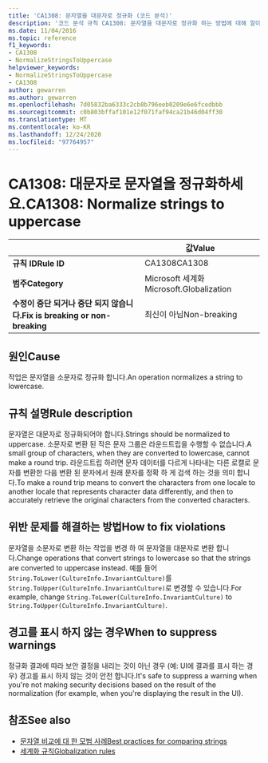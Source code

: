 ```yaml
---
title: 'CA1308: 문자열을 대문자로 정규화 (코드 분석)'
description: '코드 분석 규칙 CA1308: 문자열을 대문자로 정규화 하는 방법에 대해 알아봅니다.'
ms.date: 11/04/2016
ms.topic: reference
f1_keywords:
- CA1308
- NormalizeStringsToUppercase
helpviewer_keywords:
- NormalizeStringsToUppercase
- CA1308
author: gewarren
ms.author: gewarren
ms.openlocfilehash: 7d05832ba6333c2cb8b796eeb0209e6e6fcedbbb
ms.sourcegitcommit: c0b803bffaf101e12f071faf94ca21b46d04ff30
ms.translationtype: MT
ms.contentlocale: ko-KR
ms.lasthandoff: 12/24/2020
ms.locfileid: "97764957"
---
```

# <a name="ca1308-normalize-strings-to-uppercase"></a><span data-ttu-id="1f5bf-103">CA1308: 대문자로 문자열을 정규화하세요.</span><span class="sxs-lookup"><span data-stu-id="1f5bf-103">CA1308: Normalize strings to uppercase</span></span>

| | <span data-ttu-id="1f5bf-104">값</span><span class="sxs-lookup"><span data-stu-id="1f5bf-104">Value</span></span> |
|-|-|
| <span data-ttu-id="1f5bf-105">**규칙 ID**</span><span class="sxs-lookup"><span data-stu-id="1f5bf-105">**Rule ID**</span></span> |<span data-ttu-id="1f5bf-106">CA1308</span><span class="sxs-lookup"><span data-stu-id="1f5bf-106">CA1308</span></span>|
| <span data-ttu-id="1f5bf-107">**범주**</span><span class="sxs-lookup"><span data-stu-id="1f5bf-107">**Category**</span></span> |<span data-ttu-id="1f5bf-108">Microsoft 세계화</span><span class="sxs-lookup"><span data-stu-id="1f5bf-108">Microsoft.Globalization</span></span>|
| <span data-ttu-id="1f5bf-109">**수정이 중단 되거나 중단 되지 않습니다.**</span><span class="sxs-lookup"><span data-stu-id="1f5bf-109">**Fix is breaking or non-breaking**</span></span> |<span data-ttu-id="1f5bf-110">최신이 아님</span><span class="sxs-lookup"><span data-stu-id="1f5bf-110">Non-breaking</span></span>|

## <a name="cause"></a><span data-ttu-id="1f5bf-111">원인</span><span class="sxs-lookup"><span data-stu-id="1f5bf-111">Cause</span></span>

<span data-ttu-id="1f5bf-112">작업은 문자열을 소문자로 정규화 합니다.</span><span class="sxs-lookup"><span data-stu-id="1f5bf-112">An operation normalizes a string to lowercase.</span></span>

## <a name="rule-description"></a><span data-ttu-id="1f5bf-113">규칙 설명</span><span class="sxs-lookup"><span data-stu-id="1f5bf-113">Rule description</span></span>

<span data-ttu-id="1f5bf-114">문자열은 대문자로 정규화되어야 합니다.</span><span class="sxs-lookup"><span data-stu-id="1f5bf-114">Strings should be normalized to uppercase.</span></span> <span data-ttu-id="1f5bf-115">소문자로 변환 된 작은 문자 그룹은 라운드트립을 수행할 수 없습니다.</span><span class="sxs-lookup"><span data-stu-id="1f5bf-115">A small group of characters, when they are converted to lowercase, cannot make a round trip.</span></span> <span data-ttu-id="1f5bf-116">라운드트립 하려면 문자 데이터를 다르게 나타내는 다른 로캘로 문자를 변환한 다음 변환 된 문자에서 원래 문자를 정확 하 게 검색 하는 것을 의미 합니다.</span><span class="sxs-lookup"><span data-stu-id="1f5bf-116">To make a round trip means to convert the characters from one locale to another locale that represents character data differently, and then to accurately retrieve the original characters from the converted characters.</span></span>

## <a name="how-to-fix-violations"></a><span data-ttu-id="1f5bf-117">위반 문제를 해결하는 방법</span><span class="sxs-lookup"><span data-stu-id="1f5bf-117">How to fix violations</span></span>

<span data-ttu-id="1f5bf-118">문자열을 소문자로 변환 하는 작업을 변경 하 여 문자열을 대문자로 변환 합니다.</span><span class="sxs-lookup"><span data-stu-id="1f5bf-118">Change operations that convert strings to lowercase so that the strings are converted to uppercase instead.</span></span> <span data-ttu-id="1f5bf-119">예를 들어 `String.ToLower(CultureInfo.InvariantCulture)`를 `String.ToUpper(CultureInfo.InvariantCulture)`로 변경할 수 있습니다.</span><span class="sxs-lookup"><span data-stu-id="1f5bf-119">For example, change `String.ToLower(CultureInfo.InvariantCulture)` to `String.ToUpper(CultureInfo.InvariantCulture)`.</span></span>

## <a name="when-to-suppress-warnings"></a><span data-ttu-id="1f5bf-120">경고를 표시 하지 않는 경우</span><span class="sxs-lookup"><span data-stu-id="1f5bf-120">When to suppress warnings</span></span>

<span data-ttu-id="1f5bf-121">정규화 결과에 따라 보안 결정을 내리는 것이 아닌 경우 (예: UI에 결과를 표시 하는 경우) 경고를 표시 하지 않는 것이 안전 합니다.</span><span class="sxs-lookup"><span data-stu-id="1f5bf-121">It's safe to suppress a warning when you're not making security decisions based on the result of the normalization (for example, when you're displaying the result in the UI).</span></span>

## <a name="see-also"></a><span data-ttu-id="1f5bf-122">참조</span><span class="sxs-lookup"><span data-stu-id="1f5bf-122">See also</span></span>

- [<span data-ttu-id="1f5bf-123">문자열 비교에 대 한 모범 사례</span><span class="sxs-lookup"><span data-stu-id="1f5bf-123">Best practices for comparing strings</span></span>](../../../standard/base-types/best-practices-strings.md)
- [<span data-ttu-id="1f5bf-124">세계화 규칙</span><span class="sxs-lookup"><span data-stu-id="1f5bf-124">Globalization rules</span></span>](globalization-warnings.md)
